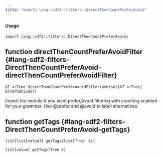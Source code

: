 ```yaml
---
title: "module lang::sdf2::filters::DirectThenCountPreferAvoid"
---
```


#### Usage

`import lang::sdf2::filters::DirectThenCountPreferAvoid;`


## function directThenCountPreferAvoidFilter {#lang-sdf2-filters-DirectThenCountPreferAvoid-directThenCountPreferAvoidFilter}

```rascal
&T <:Tree directThenCountPreferAvoidFilter(amb(set[&T <:Tree] alternatives))

```


Import his module if you want prefer/avoid filtering with counting enabled for your grammar. Use @prefer and @avoid to
label alternatives.

## function getTags {#lang-sdf2-filters-DirectThenCountPreferAvoid-getTags}

```rascal
list[list[value]] getTags(list[Tree] ts)

list[value] getTags(Tree t)

```

